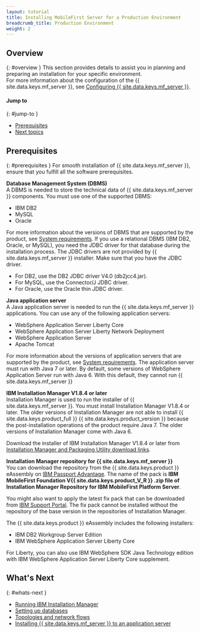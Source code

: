 ```yaml
---
layout: tutorial
title: Installing MobileFirst Server for a Production Environment
breadcrumb_title: Production Environment
weight: 2
---
```

<!-- NLS_CHARSET=UTF-8 -->
## Overview
{: #overview }
This section provides details to assist you in planning and preparing an installation for your specific environment.  
For more information about the configuration of the {{ site.data.keys.mf_server }}, see [Configuring {{ site.data.keys.mf_server }}](server-configuration).

#### Jump to
{: #jump-to }

* [Prerequisites](#prerequisites)
* [Next topics](#next-topics)

## Prerequisites
{: #prerequisites }
For smooth installation of {{ site.data.keys.mf_server }}, ensure that you fulfill all the software prerequisites.

**Database Management System (DBMS)**  
A DBMS is needed to store the technical data of {{ site.data.keys.mf_server }} components. You must use one of the supported DBMS:

* IBM  DB2 
* MySQL
* Oracle

For more information about the versions of DBMS that are supported by the product, see [System requirements](../../product-overview/requirements). If you use a relational DBMS (IBM DB2, Oracle, or MySQL), you need the JDBC driver for that database during the installation process. The JDBC drivers are not provided by {{ site.data.keys.mf_server }} installer. Make sure that you have the JDBC driver.

* For DB2, use the DB2 JDBC driver V4.0 (db2jcc4.jar).
* For MySQL, use the Connector/J JDBC driver.
* For Oracle, use the Oracle thin JDBC driver.

**Java application server**  
A Java application server is needed to run the {{ site.data.keys.mf_server }} applications. You can use any of the following application servers:

* WebSphere  Application Server Liberty Core
* WebSphere Application Server Liberty Network Deployment
* WebSphere Application Server
* Apache Tomcat

For more information about the versions of application servers that are supported by the product, see [System requirements](../../product-overview/requirements). The application server must run with Java 7 or later. By default, some versions of WebSphere Application Server run with Java 6. With this default, they cannot run {{ site.data.keys.mf_server }}

**IBM Installation Manager V1.8.4 or later**  
Installation Manager is used to run the installer of {{ site.data.keys.mf_server }}. You must install Installation Manager V1.8.4 or later. The older versions of Installation Manager are not able to install {{ site.data.keys.product_full }} {{ site.data.keys.product_version }} because the post-installation operations of the product require Java 7. The older versions of Installation Manager come with Java 6.

Download the installer of IBM Installation Manager V1.8.4 or later from [Installation Manager and Packaging Utility download links](http://www.ibm.com/support/docview.wss?uid=swg27025142).

**Installation Manager repository for {{ site.data.keys.mf_server }}**  
You can download the repository from the {{ site.data.keys.product }} eAssembly on [IBM Passport Advantage](http://www.ibm.com/software/passportadvantage/pao_customers.htm). The name of the pack is **IBM MobileFirst Foundation V{{ site.data.keys.product_V_R }} .zip file of Installation Manager Repository for IBM MobileFirst Platform Server**.

You might also want to apply the latest fix pack that can be downloaded from [IBM Support Portal](http://www.ibm.com/support/entry/portal/product/other_software/ibm_mobilefirst_platform_foundation). The fix pack cannot be installed without the repository of the base version in the repositories of Installation Manager.

The {{ site.data.keys.product }} eAssembly includes the following installers:

* IBM DB2 Workgroup Server Edition
* IBM WebSphere Application Server Liberty Core

For Liberty, you can also use IBM WebSphere SDK Java Technology edition with IBM WebSphere Application Server Liberty Core supplement.

## What's Next
{: #whats-next }

* [Running IBM Installation Manager](installation-manager)
* [Setting up databases](databases)
* [Topologies and network flows](topologies)
* [Installing {{ site.data.keys.mf_server }} to an application server](appserver)
